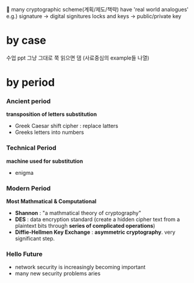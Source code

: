 🤔 many cryptographic scheme(계획/제도/책략) have 'real world analogues'
e.g.) signature -> digital signitures
		locks and keys -> public/private key


# by case
수업 ppt 그냥 그대로 쭉 읽으면 댐 (사료중심의 example들 나열)

# by period

### Ancient period
__transposition of letters substitution__
- Greek Caesar shift cipher : replace latters
- Greeks letters into numbers

### Technical Period
__machine used for substitution__
- enigma

### Modern Period
__Most Mathmatical & Computational__
- __Shannon__ : "a mathmatical theory of cryptography"
- __DES__ : data encryption standard (create a hidden cipher text from a plaintext bits through __series of complicated operations__)
- __Diffie-Hellmen Key Exchange__ : __asymmetric cryptography__. very significant step.

### Hello Future
- network security is increasingly becoming important
- many new security problems aries
